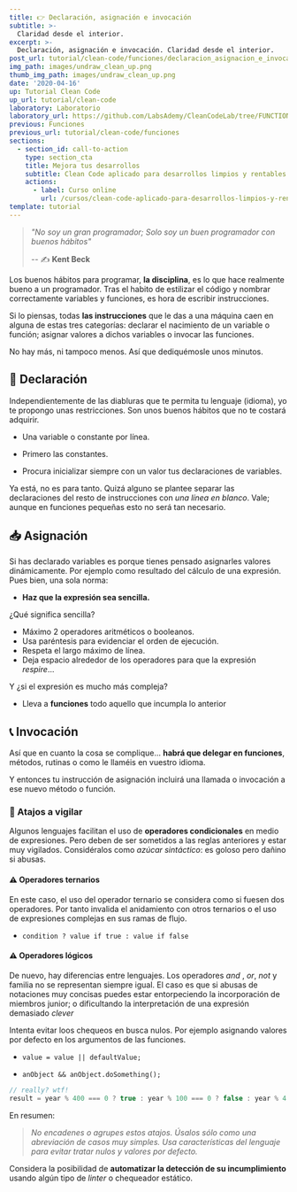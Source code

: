 ```yaml
---
title: 👉 Declaración, asignación e invocación
subtitle: >-
  Claridad desde el interior.
excerpt: >-
  Declaración, asignación e invocación. Claridad desde el interior.
post_url: tutorial/clean-code/funciones/declaracion_asignacion_e_invocacion
img_path: images/undraw_clean_up.png
thumb_img_path: images/undraw_clean_up.png
date: '2020-04-16'
up: Tutorial Clean Code
up_url: tutorial/clean-code
laboratory: Laboratorio
laboratory_url: https://github.com/LabsAdemy/CleanCodeLab/tree/FUNCTION/src/examples/1-instructions
previous: Funciones
previous_url: tutorial/clean-code/funciones
sections:
  - section_id: call-to-action
    type: section_cta
    title: Mejora tus desarrollos
    subtitle: Clean Code aplicado para desarrollos limpios y rentables.
    actions:
      - label: Curso online
        url: /cursos/clean-code-aplicado-para-desarrollos-limpios-y-rentables/
template: tutorial
---
```


> _"No soy un gran programador; Solo soy un buen programador con buenos hábitos"_
>
> -- ✍️ **Kent Beck**

Los buenos hábitos para programar, **la disciplina**, es lo que hace realmente bueno a un programador. Tras el habito de estilizar el código y nombrar correctamente variables y funciones, es hora de escribir instrucciones.

Si lo piensas, todas **las instrucciones** que le das a una máquina caen en alguna de estas tres categorías: declarar el nacimiento de un variable o función; asignar valores a dichos variables o invocar las funciones.

No hay más, ni tampoco menos. Así que dediquémosle unos minutos.

## 👶 Declaración

Independientemente de las diabluras que te permita tu lenguaje (idioma), yo te propongo unas restricciones. Son unos buenos hábitos que no te costará adquirir.

- Una variable o constante por línea.

- Primero las constantes.

- Procura inicializar siempre con un valor tus declaraciones de variables.

Ya está, no es para tanto. Quizá alguno se plantee separar las declaraciones del resto de instrucciones con _una línea en blanco_. Vale; aunque en funciones pequeñas esto no será tan necesario.

## 📥 Asignación

Si has declarado variables es porque tienes pensado asignarles valores dinámicamente. Por ejemplo como resultado del cálculo de una expresión.
Pues bien, una sola norma:

- **Haz que la expresión sea sencilla.**

¿Qué significa sencilla?

- Máximo 2 operadores aritméticos o booleanos.
- Usa paréntesis para evidenciar el orden de ejecución.
- Respeta el largo máximo de línea.
- Deja espacio alrededor de los operadores para que la expresión _respire_...

Y ¿si el expresión es mucho más compleja?

- Lleva a **funciones** todo aquello que incumpla lo anterior

## 📞 Invocación

Así que en cuanto la cosa se complique... **habrá que delegar en funciones**, métodos, rutinas o como le llaméis en vuestro idioma.

Y entonces tu instrucción de asignación incluirá una llamada o invocación a ese nuevo método o función.

### 👮 Atajos a vigilar

Algunos lenguajes facilitan el uso de **operadores condicionales** en medio de expresiones. Pero deben de ser sometidos a las reglas anteriores y estar muy vigilados. Considéralos como _azúcar sintáctico_: es goloso pero dañino si abusas.

#### ⚠️ Operadores ternarios

En este caso, el uso del operador ternario se considera como si fuesen dos operadores. Por tanto invalida el anidamiento con otros ternarios o el uso de expresiones complejas en sus ramas de flujo.

- `condition ? value if true : value if false`

#### ⚠️ Operadores lógicos

De nuevo, hay diferencias entre lenguajes. Los operadores _and_ , _or_, _not_ y familia no se representan siempre igual. El caso es que si abusas de notaciones muy concisas puedes estar entorpeciendo la incorporación de miembros junior; o dificultando la interpretación de una expresión demasiado _clever_

Intenta evitar loos chequeos en busca nulos. Por ejemplo asignando valores por defecto en los argumentos de las funciones.

- `value = value || defaultValue;`

- `anObject && anObject.doSomething();`

```javascript
// really? wtf!
result = year % 400 === 0 ? true : year % 100 === 0 ? false : year % 4 === 0 ? true : false;
```

En resumen:

> _No encadenes o agrupes estos atajos.
> Úsalos sólo como una abreviación de casos muy simples.
> Usa características del lenguaje para evitar tratar nulos y valores por defecto._

Considera la posibilidad de **automatizar la detección de su incumplimiento** usando algún tipo de _linter_ o chequeador estático.
